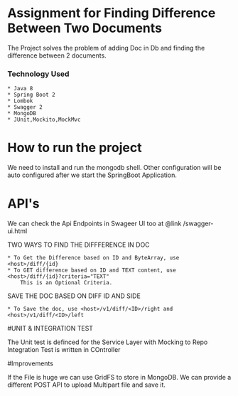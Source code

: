 # Assignment for Finding Difference Between Two Documents
The Project solves the problem of adding Doc in Db and finding the difference between 2 documents. 

### Technology Used
	* Java 8
	* Spring Boot 2
	* Lombok
	* Swagger 2
	* MongoDB
	* JUnit,Mockito,MockMvc
	
# How to run the project

We need to install and run the mongodb shell. Other configuration will be auto configured after we start the SpringBoot Application.

# API's

We can check the Api Endpoints in Swageer UI too at @link <host>/swagger-ui.html

TWO WAYS TO FIND THE DIFFFERENCE IN DOC
 
	* To Get the Difference based on ID and ByteArray, use  <host>/diff/{id}
	* To GET difference based on ID and TEXT content, use <host>/diff/{id}?criteria="TEXT"
		This is an Optional Criteria.

SAVE THE DOC BASED ON DIFF ID AND SIDE

	* To Save the doc, use <host>/v1/diff/<ID>/right and <host>/v1/diff/<ID>/left

#UNIT & INTEGRATION TEST

The Unit test is definced for the Service Layer with Mocking to Repo
Integration Test is written in COntroller

#Improvements

If the File is huge we can use GridFS to store in MongoDB.
We can provide a different POST API to upload Multipart file and save it.


